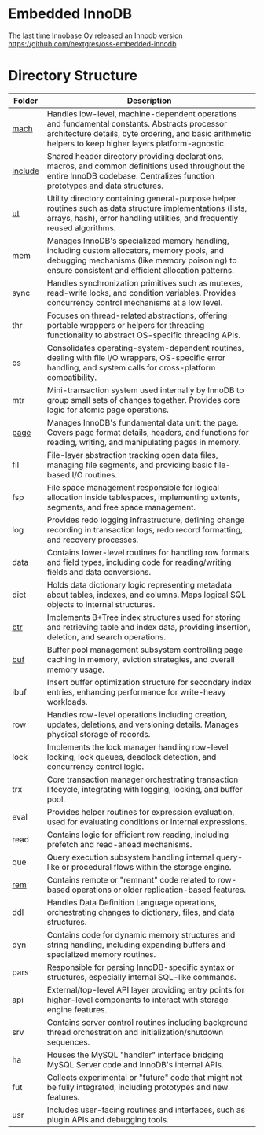 # Embedded InnoDB 

The last time Innobase Oy released an Innodb version  
https://github.com/nextgres/oss-embedded-innodb

# Directory Structure

| Folder  | Description                                                  |
| ------- | ------------------------------------------------------------ |
| [mach](./mach.md)    | Handles low-level, machine-dependent operations and fundamental constants. Abstracts processor architecture details, byte ordering, and basic arithmetic helpers to keep higher layers platform-agnostic. |
| [include](./include.md) | Shared header directory providing declarations, macros, and common definitions used throughout the entire InnoDB codebase. Centralizes function prototypes and data structures. |
| [ut](./ut.md)      | Utility directory containing general-purpose helper routines such as data structure implementations (lists, arrays, hash), error handling utilities, and frequently reused algorithms. |
| mem     | Manages InnoDB's specialized memory handling, including custom allocators, memory pools, and debugging mechanisms (like memory poisoning) to ensure consistent and efficient allocation patterns. |
| sync    | Handles synchronization primitives such as mutexes, read-write locks, and condition variables. Provides concurrency control mechanisms at a low level. |
| thr     | Focuses on thread-related abstractions, offering portable wrappers or helpers for threading functionality to abstract OS-specific threading APIs. |
| os      | Consolidates operating-system-dependent routines, dealing with file I/O wrappers, OS-specific error handling, and system calls for cross-platform compatibility. |
| mtr     | Mini-transaction system used internally by InnoDB to group small sets of changes together. Provides core logic for atomic page operations. |
| [page](./page.md)  | Manages InnoDB's fundamental data unit: the page. Covers page format details, headers, and functions for reading, writing, and manipulating pages in memory. |
| fil     | File-layer abstraction tracking open data files, managing file segments, and providing basic file-based I/O routines. |
| fsp     | File space management responsible for logical allocation inside tablespaces, implementing extents, segments, and free space management. |
| log     | Provides redo logging infrastructure, defining change recording in transaction logs, redo record formatting, and recovery processes. |
| data    | Contains lower-level routines for handling row formats and field types, including code for reading/writing fields and data conversions. |
| dict    | Holds data dictionary logic representing metadata about tables, indexes, and columns. Maps logical SQL objects to internal structures. |
| [btr](./btr.md)   | Implements B+Tree index structures used for storing and retrieving table and index data, providing insertion, deletion, and search operations. |
| [buf](./buf.md)     | Buffer pool management subsystem controlling page caching in memory, eviction strategies, and overall memory usage. |
| ibuf    | Insert buffer optimization structure for secondary index entries, enhancing performance for write-heavy workloads. |
| row     | Handles row-level operations including creation, updates, deletions, and versioning details. Manages physical storage of records. |
| lock    | Implements the lock manager handling row-level locking, lock queues, deadlock detection, and concurrency control logic. |
| trx     | Core transaction manager orchestrating transaction lifecycle, integrating with logging, locking, and buffer pool. |
| eval    | Provides helper routines for expression evaluation, used for evaluating conditions or internal expressions. |
| read    | Contains logic for efficient row reading, including prefetch and read-ahead mechanisms. |
| que     | Query execution subsystem handling internal query-like or procedural flows within the storage engine. |
| [rem](./rem.md)     | Contains remote or "remnant" code related to row-based operations or older replication-based features. |
| ddl     | Handles Data Definition Language operations, orchestrating changes to dictionary, files, and data structures. |
| dyn     | Contains code for dynamic memory structures and string handling, including expanding buffers and specialized memory routines. |
| pars    | Responsible for parsing InnoDB-specific syntax or structures, especially internal SQL-like commands. |
| api     | External/top-level API layer providing entry points for higher-level components to interact with storage engine features. |
| srv     | Contains server control routines including background thread orchestration and initialization/shutdown sequences. |
| ha      | Houses the MySQL "handler" interface bridging MySQL Server code and InnoDB's internal APIs. |
| fut     | Collects experimental or "future" code that might not be fully integrated, including prototypes and new features. |
| usr     | Includes user-facing routines and interfaces, such as plugin APIs and debugging tools. |
